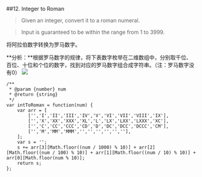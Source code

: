 ##12. Integer to Roman
>Given an integer, convert it to a roman numeral.

>Input is guaranteed to be within the range from 1 to 3999.

将阿拉伯数字转换为罗马数字。

**分析：**根据罗马数字的规律，将下表数字枚举在二维数组中，分别取千位、百位、十位和个位的数字，找到对应的罗马数字组合成字符串。（注：罗马数字没有0）
![](http://i.imgur.com/GfAEiLg.jpg)

	/**
	 * @param {number} num
	 * @return {string}
	 */
	var intToRoman = function(num) {
	    var arr = [
	        ['','I','II','III','IV','V','VI','VII','VIII','IX'],
	        ['','X','XX','XXX','XL','L','LX','LXX','LXXX','XC'],
	        ['','C','CC','CCC','CD','D','DC','DCC','DCCC','CM'],
	        ['','M','MM','MMM','','','','','',''],
	    ];
	    var s = '';
	    s += arr[3][Math.floor((num / 1000) % 10)] + arr[2][Math.floor((num / 100) % 10)] + arr[1][Math.floor((num / 10) % 10)] + arr[0][Math.floor(num % 10)];
	    return s;
	};